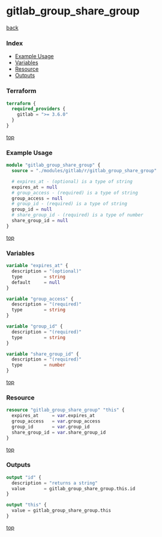 # gitlab_group_share_group

[back](../gitlab.md)

### Index

- [Example Usage](#example-usage)
- [Variables](#variables)
- [Resource](#resource)
- [Outputs](#outputs)

### Terraform

```terraform
terraform {
  required_providers {
    gitlab = ">= 3.6.0"
  }
}
```

[top](#index)

### Example Usage

```terraform
module "gitlab_group_share_group" {
  source = "./modules/gitlab/r/gitlab_group_share_group"

  # expires_at - (optional) is a type of string
  expires_at = null
  # group_access - (required) is a type of string
  group_access = null
  # group_id - (required) is a type of string
  group_id = null
  # share_group_id - (required) is a type of number
  share_group_id = null
}
```

[top](#index)

### Variables

```terraform
variable "expires_at" {
  description = "(optional)"
  type        = string
  default     = null
}

variable "group_access" {
  description = "(required)"
  type        = string
}

variable "group_id" {
  description = "(required)"
  type        = string
}

variable "share_group_id" {
  description = "(required)"
  type        = number
}
```

[top](#index)

### Resource

```terraform
resource "gitlab_group_share_group" "this" {
  expires_at     = var.expires_at
  group_access   = var.group_access
  group_id       = var.group_id
  share_group_id = var.share_group_id
}
```

[top](#index)

### Outputs

```terraform
output "id" {
  description = "returns a string"
  value       = gitlab_group_share_group.this.id
}

output "this" {
  value = gitlab_group_share_group.this
}
```

[top](#index)